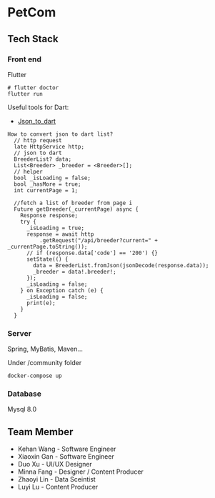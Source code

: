 # PetCom

## Tech Stack

### Front end
Flutter

```
# flutter doctor
flutter run
```

Useful tools for Dart: 
- [Json_to_dart](https://javiercbk.github.io/json_to_dart/)
```
How to convert json to dart list?
  // http request
  late HttpService http;
  // json to dart
  BreederList? data;
  List<Breeder> _breeder = <Breeder>[];
  // helper
  bool _isLoading = false;
  bool _hasMore = true;
  int currentPage = 1;

  //fetch a list of breeder from page i
  Future getBreeder(_currentPage) async {
    Response response;
    try {
      _isLoading = true;
      response = await http
          .getRequest("/api/breeder?current=" + _currentPage.toString());
      // if (response.data['code'] == '200') {}
      setState(() {
        data = BreederList.fromJson(jsonDecode(response.data));
        _breeder = data!.breeder!;
      });
      _isLoading = false;
    } on Exception catch (e) {
      _isLoading = false;
      print(e);
    }
  }
```

### Server
Spring, MyBatis, Maven...

Under /community folder
```
docker-compose up
```

### Database

Mysql 8.0


## Team Member

- Kehan Wang - Software Engineer
- Xiaoxin Gan - Software Engineer
- Duo Xu - UI/UX Designer
- Minna Fang - Designer / Content Producer
- Zhaoyi Lin - Data Sceintist
- Luyi Lu - Content Producer
